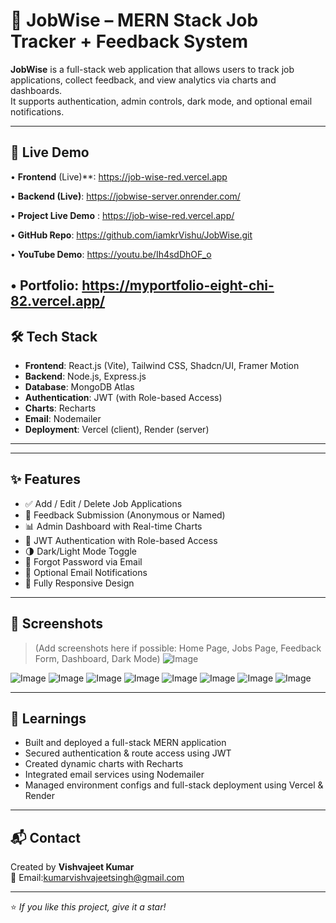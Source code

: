 # 🧠 JobWise – MERN Stack Job Tracker + Feedback System

**JobWise** is a full-stack web application that allows users to track job applications, collect feedback, and view analytics via charts and dashboards.  
It supports authentication, admin controls, dark mode, and optional email notifications.

---

## 🔗 Live Demo
•	**Frontend** (Live)**: https://job-wise-red.vercel.app

•	**Backend (Live)**: https://jobwise-server.onrender.com/

•	**Project Live Demo** :  https://job-wise-red.vercel.app/

•	**GitHub Repo**: https://github.com/iamkrVishu/JobWise.git

•	**YouTube Demo**: https://youtu.be/Ih4sdDhOF_o

•	**Portfolio**: https://myportfolio-eight-chi-82.vercel.app/
---

## 🛠️ Tech Stack

- **Frontend**: React.js (Vite), Tailwind CSS, Shadcn/UI, Framer Motion  
- **Backend**: Node.js, Express.js  
- **Database**: MongoDB Atlas  
- **Authentication**: JWT (with Role-based Access)  
- **Charts**: Recharts  
- **Email**: Nodemailer  
- **Deployment**: Vercel (client), Render (server)
---

---

## ✨ Features

- ✅ Add / Edit / Delete Job Applications  
- 🧠 Feedback Submission (Anonymous or Named)  
- 📊 Admin Dashboard with Real-time Charts  
- 🔐 JWT Authentication with Role-based Access  
- 🌗 Dark/Light Mode Toggle  
- 🔁 Forgot Password via Email  
- 📧 Optional Email Notifications  
- 📱 Fully Responsive Design

---

## 📸 Screenshots

> (Add screenshots here if possible: Home Page, Jobs Page, Feedback Form, Dashboard, Dark Mode)
> ![Image](https://github.com/user-attachments/assets/8085ee46-c846-43a7-8fdb-1931bd3f6b29)

![Image](https://github.com/user-attachments/assets/c72d2adf-af4d-4078-9a23-835c211e4290)
![Image](https://github.com/user-attachments/assets/5161cffc-d426-47f5-8f49-848a9e22b2ca)
![Image](https://github.com/user-attachments/assets/9a90508b-950c-493a-b44b-ba6ccd6861fb)
![Image](https://github.com/user-attachments/assets/5fed7f0d-5df5-45ab-a03d-e50ca730653b)
![Image](https://github.com/user-attachments/assets/45c77c4a-2c79-4b00-bca6-28e038690ba4)
![Image](https://github.com/user-attachments/assets/6b614a9b-ef66-4c69-8920-c958ebfe33cd)
![Image](https://github.com/user-attachments/assets/e6e844a0-e5fc-4fe7-a2fc-67ca584e5516)
![Image](https://github.com/user-attachments/assets/9ee46f3c-3693-419d-b741-0a3ca55d8e80)

---

## 📖 Learnings

- Built and deployed a full-stack MERN application  
- Secured authentication & route access using JWT  
- Created dynamic charts with Recharts  
- Integrated email services using Nodemailer  
- Managed environment configs and full-stack deployment using Vercel & Render

---

## 📬 Contact

Created by **Vishvajeet Kumar**  
📧 Email:kumarvishvajeetsingh@gmail.com

---

⭐ *If you like this project, give it a star!*
